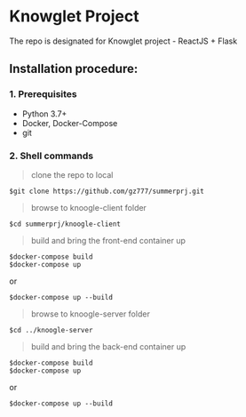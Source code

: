 # Knowglet Project
The repo is designated for Knowglet project - ReactJS + Flask

## Installation procedure:
### 1. Prerequisites
   - Python 3.7+
   - Docker, Docker-Compose
   - git

### 2. Shell commands
   > clone the repo to local
   ```shell
   $git clone https://github.com/gz777/summerprj.git
   ``` 
   > browse to knoogle-client folder
   ```shell
   $cd summerprj/knoogle-client
   ```
   > build and bring the front-end container up
   ```shell
   $docker-compose build
   $docker-compose up
   ```
   or
   ```shell
   $docker-compose up --build
   ```
   > browse to knoogle-server folder
   ```shell
   $cd ../knoogle-server
   ```
   > build and bring the back-end container up
   ```shell
   $docker-compose build
   $docker-compose up
   ```
   or
   ```shell
   $docker-compose up --build
   ```
 
